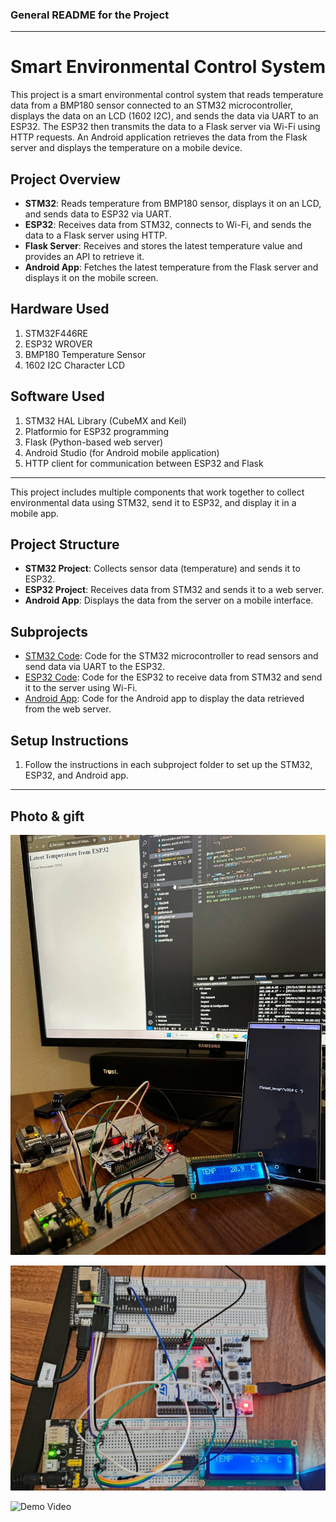 ### General README for the Project

---

# **Smart Environmental Control System**

This project is a smart environmental control system that reads temperature data from a BMP180 sensor connected to an STM32 microcontroller, displays the data on an LCD (1602 I2C), and sends the data via UART to an ESP32. The ESP32 then transmits the data to a Flask server via Wi-Fi using HTTP requests. An Android application retrieves the data from the Flask server and displays the temperature on a mobile device.

## **Project Overview**

- **STM32**: Reads temperature from BMP180 sensor, displays it on an LCD, and sends data to ESP32 via UART.
- **ESP32**: Receives data from STM32, connects to Wi-Fi, and sends the data to a Flask server using HTTP.
- **Flask Server**: Receives and stores the latest temperature value and provides an API to retrieve it.
- **Android App**: Fetches the latest temperature from the Flask server and displays it on the mobile screen.

## **Hardware Used**
1. STM32F446RE
2. ESP32 WROVER
3. BMP180 Temperature Sensor
4. 1602 I2C Character LCD

## **Software Used**
1. STM32 HAL Library (CubeMX and Keil)
2. Platformio for ESP32 programming
3. Flask (Python-based web server)
4. Android Studio (for Android mobile application)
5. HTTP client for communication between ESP32 and Flask

---


This project includes multiple components that work together to collect environmental data using STM32, send it to ESP32, and display it in a mobile app.

## Project Structure

- **STM32 Project**: Collects sensor data (temperature) and sends it to ESP32.
- **ESP32 Project**: Receives data from STM32 and sends it to a web server.
- **Android App**: Displays the data from the server on a mobile interface.

## Subprojects

- [STM32 Code](./stm32/README.md): Code for the STM32 microcontroller to read sensors and send data via UART to the ESP32.
- [ESP32 Code](./esp32/README.md): Code for the ESP32 to receive data from STM32 and send it to the server using Wi-Fi.
- [Android App](./android/README.md): Code for the Android app to display the data retrieved from the web server.

## Setup Instructions

1. Follow the instructions in each subproject folder to set up the STM32, ESP32, and Android app.

---
## **Photo & gift**

![Temperature Sensor Setup](./images/image1.jpg)

![Temperature Sensor Setup](./images/image2.jpg)

![Demo Video](./images/demo.gif)
